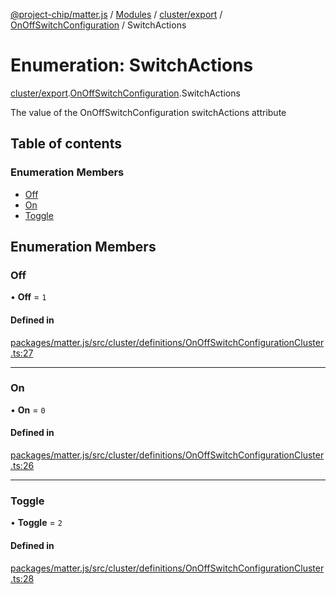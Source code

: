 [@project-chip/matter.js](../README.md) / [Modules](../modules.md) / [cluster/export](../modules/cluster_export.md) / [OnOffSwitchConfiguration](../modules/cluster_export.OnOffSwitchConfiguration.md) / SwitchActions

# Enumeration: SwitchActions

[cluster/export](../modules/cluster_export.md).[OnOffSwitchConfiguration](../modules/cluster_export.OnOffSwitchConfiguration.md).SwitchActions

The value of the OnOffSwitchConfiguration switchActions attribute

## Table of contents

### Enumeration Members

- [Off](cluster_export.OnOffSwitchConfiguration.SwitchActions.md#off)
- [On](cluster_export.OnOffSwitchConfiguration.SwitchActions.md#on)
- [Toggle](cluster_export.OnOffSwitchConfiguration.SwitchActions.md#toggle)

## Enumeration Members

### Off

• **Off** = ``1``

#### Defined in

[packages/matter.js/src/cluster/definitions/OnOffSwitchConfigurationCluster.ts:27](https://github.com/project-chip/matter.js/blob/16d5b0d/packages/matter.js/src/cluster/definitions/OnOffSwitchConfigurationCluster.ts#L27)

___

### On

• **On** = ``0``

#### Defined in

[packages/matter.js/src/cluster/definitions/OnOffSwitchConfigurationCluster.ts:26](https://github.com/project-chip/matter.js/blob/16d5b0d/packages/matter.js/src/cluster/definitions/OnOffSwitchConfigurationCluster.ts#L26)

___

### Toggle

• **Toggle** = ``2``

#### Defined in

[packages/matter.js/src/cluster/definitions/OnOffSwitchConfigurationCluster.ts:28](https://github.com/project-chip/matter.js/blob/16d5b0d/packages/matter.js/src/cluster/definitions/OnOffSwitchConfigurationCluster.ts#L28)

